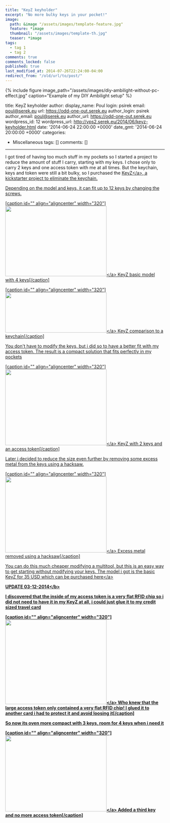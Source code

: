 ```yaml
---
title: "KeyZ keyholder"
excerpt: "No more bulky keys in your pocket!"
image:
  path: &image "/assets/images/template-feature.jpg"
  feature: *image
  thumbnail: "/assets/images/template-th.jpg"
  teaser: *image
tags:
  - tag 1
  - tag 2
comments: true
comments_locked: false
published: true
last_modified_at: 2014-07-26T22:24:00-04:00
redirect_from: "/old/url/to/post/"
---
```

{% include figure
  image_path="/assets/images/diy-ambilight-without-pc-effect.jpg"
  caption="Example of my DIY Ambilight setup"
%}

title: KeyZ keyholder
author:
  display_name: Poul
  login: psirek
  email: poul@serek.eu
  url: https://odd-one-out.serek.eu
author_login: psirek
author_email: poul@serek.eu
author_url: https://odd-one-out.serek.eu
wordpress_id: 12
wordpress_url: http://vps2.serek.eu/2014/06/keyz-keyholder.html
date: '2014-06-24 22:00:00 +0000'
date_gmt: '2014-06-24 20:00:00 +0000'
categories:
- Miscellaneous
tags: []
comments: []
---
<p>I got tired of having too much stuff in my pockets so I started a project to reduce the amount of stuff I carry, starting with my keys. I chose only to carry 2 keys and one access token with me at all times. But the keychain, keys and token were still a bit bulky, so I purchased the <a href="https:&#47;&#47;www.kickstarter.com&#47;projects&#47;key-z&#47;keyz-bulky-keys-made-easy">KeyZ<&#47;a>, a kickstarter project to eliminate the keychain.</p>
<p>Depending on the model and keys, it can fit up to 12 keys by changing the screws.</p>
<p>[caption id="" align="aligncenter" width="320"]<a style="margin-left: auto; margin-right: auto;" href="https:&#47;&#47;odd-one-out.serek.eu&#47;wp-content&#47;uploads&#47;2014&#47;06&#47;c3a43a511d2e5aa3588176b61af3ec68_large.jpg"><img src="https:&#47;&#47;odd-one-out.serek.eu&#47;wp-content&#47;uploads&#47;2014&#47;06&#47;c3a43a511d2e5aa3588176b61af3ec68_large.jpg" alt="" width="320" height="222" border="0" &#47;><&#47;a> KeyZ basic model with 4 keys[&#47;caption]</p>
<p>[caption id="" align="aligncenter" width="320"]<a style="margin-left: auto; margin-right: auto;" href="https:&#47;&#47;odd-one-out.serek.eu&#47;wp-content&#47;uploads&#47;2014&#47;06&#47;keyz-keychain-and-multi-tool-1.jpg"><img src="https:&#47;&#47;odd-one-out.serek.eu&#47;wp-content&#47;uploads&#47;2014&#47;06&#47;keyz-keychain-and-multi-tool-1.jpg" alt="" width="320" height="127" border="0" &#47;><&#47;a> KeyZ comparison to a keychain[&#47;caption]</p>
<p>You don't have to modify the keys, but i did so to have a better fit with my access token. The result is a compact solution that fits perfectly in my pockets</p>
<p>[caption id="" align="aligncenter" width="320"]<a style="margin-left: auto; margin-right: auto;" href="https:&#47;&#47;odd-one-out.serek.eu&#47;wp-content&#47;uploads&#47;2014&#47;06&#47;KeyZ.jpg"><img src="https:&#47;&#47;odd-one-out.serek.eu&#47;wp-content&#47;uploads&#47;2014&#47;06&#47;KeyZ.jpg" alt="" width="320" height="240" border="0" &#47;><&#47;a> KeyZ with 2 keys and an access token[&#47;caption]</p>
<p>Later i decided to reduce the size even further by removing some excess metal from the keys using a hacksaw.</p>
<p>[caption id="" align="aligncenter" width="320"]<a style="margin-left: auto; margin-right: auto;" href="https:&#47;&#47;odd-one-out.serek.eu&#47;wp-content&#47;uploads&#47;2014&#47;06&#47;finalFinal.jpg"><img src="https:&#47;&#47;odd-one-out.serek.eu&#47;wp-content&#47;uploads&#47;2014&#47;06&#47;finalFinal.jpg" alt="" width="320" height="240" border="0" &#47;><&#47;a> Excess metal removed using a hacksaw[&#47;caption]</p>
<p>You can do this much cheaper modifying a multitool, but this is an easy way to get starting without modifying your keys. The model i got is the basic KeyZ for 35 USD which can be purchased <a href="https:&#47;&#47;www.kickstarter.com&#47;projects&#47;key-z&#47;keyz-bulky-keys-made-easy">here<&#47;a></p>
<p><b>UPDATE 03-12-2014<&#47;b></p>
<p>I discovered that the inside of my access token is a very flat RFID chip so i did not need to have it in my KeyZ at all, i could just glue it to my credit sized travel card</p>
<p>[caption id="" align="aligncenter" width="320"]<a style="margin-left: auto; margin-right: auto;" href="https:&#47;&#47;odd-one-out.serek.eu&#47;wp-content&#47;uploads&#47;2014&#47;06&#47;RFID_chip.jpg"><img src="https:&#47;&#47;odd-one-out.serek.eu&#47;wp-content&#47;uploads&#47;2014&#47;06&#47;RFID_chip.jpg" alt="" width="320" height="267" border="0" &#47;><&#47;a> Who knew that the large access token only contained a very flat RFID chip! I glued it to another card i had to protect it and avoid loosing it[&#47;caption]</p>
<p>So now its oven more compact with 3 keys, room for 4 keys when i need it</p>
<p>[caption id="" align="aligncenter" width="320"]<a style="margin-left: auto; margin-right: auto;" href="https:&#47;&#47;odd-one-out.serek.eu&#47;wp-content&#47;uploads&#47;2014&#47;06&#47;3_keys_closed.jpg"><img src="https:&#47;&#47;odd-one-out.serek.eu&#47;wp-content&#47;uploads&#47;2014&#47;06&#47;3_keys_closed.jpg" alt="" width="320" height="240" border="0" &#47;><&#47;a> Added a third key and no more access token[&#47;caption]</p> 
